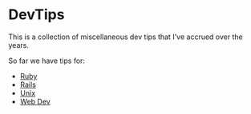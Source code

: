 # DevTips

This is a collection of miscellaneous dev tips that I've accrued over the years.

So far we have tips for:

  * [Ruby](https://github.com/shmay/DevTips/blob/master/tips/ruby-tips.md)
  * [Rails](https://github.com/shmay/DevTips/blob/master/tips/rails-tips.md)
  * [Unix](https://github.com/shmay/DevTips/blob/master/tips/unix-tips.md)
  * [Web Dev](https://github.com/shmay/DevTips/blob/master/tips/webdev-tips.md)
